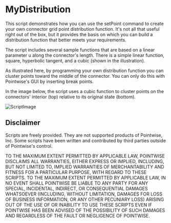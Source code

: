 MyDistribution
===============
This script demonstrates how you can use the setPoint command to create your own connector grid point distribution function. It's not all that useful right out of the box, but it provides the basis on which you can build a distribution function that better meets your requirements.

The script includes several sample functions that are based on a linear parameter u along the connector's length. There is a simple linear function, square, hyperbolic tangent, and a cubic (shown in the illustration).

As illustrated here, by programming your own distribution function you can cluster points toward the middle of the connector. You can only do this with Pointwise's GUI by inserting break points.

In the image below, the script uses a cubic function to cluster points on the connectors' interior (top) relative to its original state (bottom).

![ScriptImage](https://raw.github.com/pointwise/MyDistribution/master/ScriptImage.png)

Disclaimer
----------
Scripts are freely provided. They are not supported products of
Pointwise, Inc. Some scripts have been written and contributed by third
parties outside of Pointwise's control.

TO THE MAXIMUM EXTENT PERMITTED BY APPLICABLE LAW, POINTWISE DISCLAIMS
ALL WARRANTIES, EITHER EXPRESS OR IMPLIED, INCLUDING, BUT NOT LIMITED
TO, IMPLIED WARRANTIES OF MERCHANTABILITY AND FITNESS FOR A PARTICULAR
PURPOSE, WITH REGARD TO THESE SCRIPTS. TO THE MAXIMUM EXTENT PERMITTED
BY APPLICABLE LAW, IN NO EVENT SHALL POINTWISE BE LIABLE TO ANY PARTY
FOR ANY SPECIAL, INCIDENTAL, INDIRECT, OR CONSEQUENTIAL DAMAGES
WHATSOEVER (INCLUDING, WITHOUT LIMITATION, DAMAGES FOR LOSS OF BUSINESS
INFORMATION, OR ANY OTHER PECUNIARY LOSS) ARISING OUT OF THE USE OF OR
INABILITY TO USE THESE SCRIPTS EVEN IF POINTWISE HAS BEEN ADVISED OF THE
POSSIBILITY OF SUCH DAMAGES AND REGARDLESS OF THE FAULT OR NEGLIGENCE OF
POINTWISE.
	 

